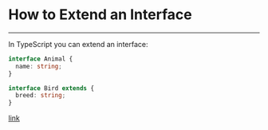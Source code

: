 # How to Extend an Interface

---

In TypeScript you can extend an interface:

```ts
interface Animal {
  name: string;
}

interface Bird extends {
  breed: string;
}
```

[link]()
